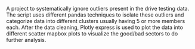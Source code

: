A project to systematically ignore outliers present in the drive testing data.
The script uses different pandas techniques to isolate these outliers and categorize data into different clusters usually having 5 or more members each.
After the data cleaning, Plotly express is used to plot the data into different scatter mapbox plots to visualize the good/bad sectors to do further analysis.
